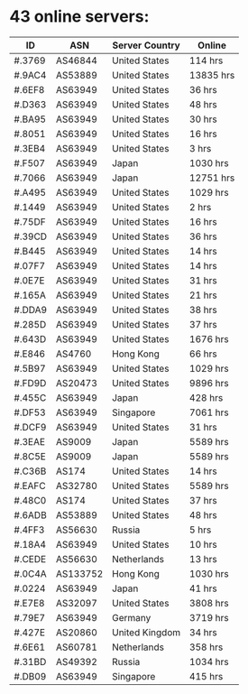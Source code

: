 # 43 online servers:

| ID | ASN | Server Country | Online |
| ------ | ------ | ------ | ------ |
| #.3769 | AS46844 | United States | 114 hrs |
| #.9AC4 | AS53889 | United States | 13835 hrs |
| #.6EF8 | AS63949 | United States | 36 hrs |
| #.D363 | AS63949 | United States | 48 hrs |
| #.BA95 | AS63949 | United States | 30 hrs |
| #.8051 | AS63949 | United States | 16 hrs |
| #.3EB4 | AS63949 | United States | 3 hrs |
| #.F507 | AS63949 | Japan | 1030 hrs |
| #.7066 | AS63949 | Japan | 12751 hrs |
| #.A495 | AS63949 | United States | 1029 hrs |
| #.1449 | AS63949 | United States | 2 hrs |
| #.75DF | AS63949 | United States | 16 hrs |
| #.39CD | AS63949 | United States | 36 hrs |
| #.B445 | AS63949 | United States | 14 hrs |
| #.07F7 | AS63949 | United States | 14 hrs |
| #.0E7E | AS63949 | United States | 31 hrs |
| #.165A | AS63949 | United States | 21 hrs |
| #.DDA9 | AS63949 | United States | 38 hrs |
| #.285D | AS63949 | United States | 37 hrs |
| #.643D | AS63949 | United States | 1676 hrs |
| #.E846 | AS4760 | Hong Kong | 66 hrs |
| #.5B97 | AS63949 | United States | 1029 hrs |
| #.FD9D | AS20473 | United States | 9896 hrs |
| #.455C | AS63949 | Japan | 428 hrs |
| #.DF53 | AS63949 | Singapore | 7061 hrs |
| #.DCF9 | AS63949 | United States | 31 hrs |
| #.3EAE | AS9009 | Japan | 5589 hrs |
| #.8C5E | AS9009 | Japan | 5589 hrs |
| #.C36B | AS174 | United States | 14 hrs |
| #.EAFC | AS32780 | United States | 5589 hrs |
| #.48C0 | AS174 | United States | 37 hrs |
| #.6ADB | AS53889 | United States | 48 hrs |
| #.4FF3 | AS56630 | Russia | 5 hrs |
| #.18A4 | AS63949 | United States | 10 hrs |
| #.CEDE | AS56630 | Netherlands | 13 hrs |
| #.0C4A | AS133752 | Hong Kong | 1030 hrs |
| #.0224 | AS63949 | Japan | 41 hrs |
| #.E7E8 | AS32097 | United States | 3808 hrs |
| #.79E7 | AS63949 | Germany | 3719 hrs |
| #.427E | AS20860 | United Kingdom | 34 hrs |
| #.6E61 | AS60781 | Netherlands | 358 hrs |
| #.31BD | AS49392 | Russia | 1034 hrs |
| #.DB09 | AS63949 | Singapore | 415 hrs |

